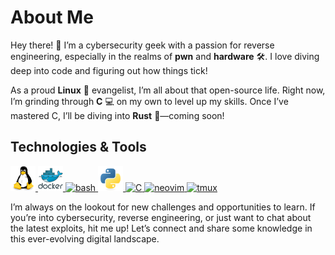 # About Me

Hey there! 👋 I’m a cybersecurity geek with a passion for reverse engineering, especially in the realms of **pwn** and **hardware** 🛠️. I love diving deep into code and figuring out how things tick!

As a proud **Linux** 🐧 evangelist, I’m all about that open-source life. Right now, I’m grinding through **C** 💻 on my own to level up my skills. Once I’ve mastered C, I’ll be diving into **Rust** 🦀—coming soon!

## Technologies & Tools

<p align="left">
  <a href="https://www.linux.org/" target="_blank" rel="noreferrer"> <img src="https://raw.githubusercontent.com/devicons/devicon/master/icons/linux/linux-original.svg" alt="linux" width="40" height="40"/> </a>
  <a href="https://www.docker.com/" target="_blank" rel="noreferrer"> <img src="https://raw.githubusercontent.com/devicons/devicon/master/icons/docker/docker-original-wordmark.svg" alt="docker" width="40" height="40"/> </a>
  <a href="https://www.gnu.org/software/bash/" target="_blank" rel="noreferrer"> <img src="https://upload.wikimedia.org/wikipedia/commons/8/82/Gnu-bash-logo.svg" alt="bash" width="40" height="40"/> </a>
  <a href="https://www.python.org" target="_blank" rel="noreferrer"> <img src="https://raw.githubusercontent.com/devicons/devicon/master/icons/python/python-original.svg" alt="python" width="40" height="40"/> </a>
  <a href="https://en.wikipedia.org/wiki/C_(programming_language)" target="_blank" rel="noreferrer"> <img src="https://upload.wikimedia.org/wikipedia/commons/1/18/C_Programming_Language.svg" alt="C" width="40" height="40"/> </a>
  <a href="https://neovim.io/" target="_blank" rel="noreferrer"> <img src="https://neovim.io/images/neovim-logo.png" alt="neovim" width="40" height="40"/> </a>
  <a href="https://github.com/tmux/tmux" target="_blank" rel="noreferrer"> <img src="https://upload.wikimedia.org/wikipedia/commons/thumb/1/1e/Tmux-logo.svg/1200px-Tmux-logo.svg.png" alt="tmux" width="40" height="40"/> </a>
</p>

I’m always on the lookout for new challenges and opportunities to learn. If you’re into cybersecurity, reverse engineering, or just want to chat about the latest exploits, hit me up! Let’s connect and share some knowledge in this ever-evolving digital landscape.
